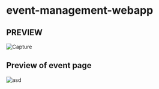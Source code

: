 # event-management-webapp

## PREVIEW ##
![Capture](https://user-images.githubusercontent.com/45829819/115965510-3bd4e080-a547-11eb-8d61-7c7e31166383.PNG)

## Preview of event page ##
![asd](https://user-images.githubusercontent.com/45829819/115966002-3d070d00-a549-11eb-9094-f291a1901527.PNG)

